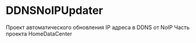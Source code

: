 # DDNSNoIPUpdater
 
Проект автоматического обновления IP адреса в DDNS от NoIP
Часть проекта HomeDataCenter